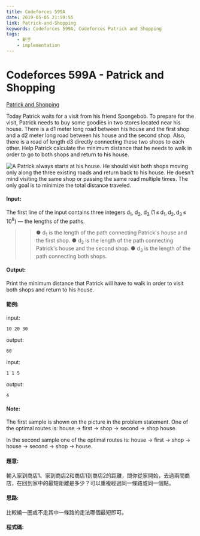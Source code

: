```yaml
---
title: Codeforces 599A
date: 2019-05-05 21:59:55
link: Patrick-and-Shopping
keywords: Codeforces 599A, Codeforces Patrick and Shopping
tags:
    - 新手
    - implementation
---
```

# Codeforces 599A - Patrick and Shopping
[Patrick and Shopping](https://codeforces.com/problemset/problem/599/A)

Today Patrick waits for a visit from his friend Spongebob. To prepare for the visit, Patrick needs to buy some goodies in two stores located near his house. There is a d1 meter long road between his house and the first shop and a d2 meter long road between his house and the second shop. Also, there is a road of length d3 directly connecting these two shops to each other. Help Patrick calculate the minimum distance that he needs to walk in order to go to both shops and return to his house.
<!-- more -->
![A](A.PNG)
Patrick always starts at his house. He should visit both shops moving only along the three existing roads and return back to his house. He doesn't mind visiting the same shop or passing the same road multiple times. The only goal is to minimize the total distance traveled.

#### Input:
The first line of the input contains three integers d<sub>1</sub>, d<sub>2</sub>, d<sub>3</sub> (1 ≤ d<sub>1</sub>, d<sub>2</sub>, d<sub>3</sub> ≤ 10<sup>8</sup>) — the lengths of the paths.

>>● d<sub>1</sub> is the length of the path connecting Patrick's house and the first shop.
>>● d<sub>2</sub> is the length of the path connecting Patrick's house and the second shop.
>>● d<sub>3</sub> is the length of the path connecting both shops. 
#### Output:
Print the minimum distance that Patrick will have to walk in order to visit both shops and return to his house.

#### 範例:
input:
```
10 20 30
```
output:
```
60
```
input:
```
1 1 5
```
output:
```
4
```
#### Note:
The first sample is shown on the picture in the problem statement. One of the optimal routes is: house -> first -> shop -> second -> shop house.

In the second sample one of the optimal routes is: house -> first -> shop -> house -> second -> shop -> house.
#### 題意:
輸入家到商店1、家到商店2和商店1到商店2的距離，問你從家開始，去過兩間商店，在回到家中的最短距離是多少？可以重複經過同一條路或同一個點。

#### 思路:
比較繞一圈或不走其中一條路的走法哪個最短即可。

#### 程式碼:
<script src="https://gist.github.com/Daviswww/6b0632575d93f2313d96708316709aa8.js"></script>

